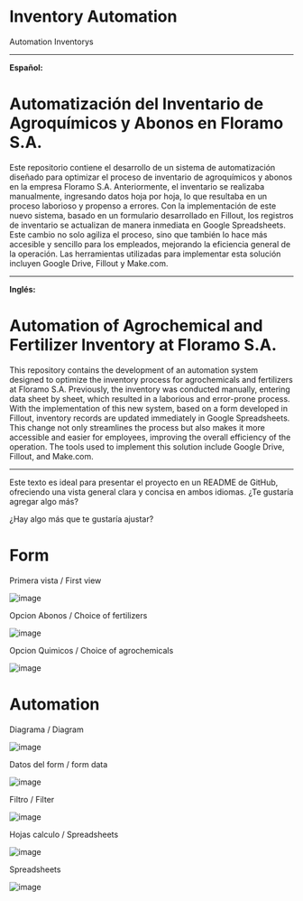 # Inventory Automation
Automation Inventorys


---

**Español:**

# Automatización del Inventario de Agroquímicos y Abonos en Floramo S.A.

Este repositorio contiene el desarrollo de un sistema de automatización diseñado para optimizar el proceso de inventario de agroquímicos y abonos en la empresa Floramo S.A. Anteriormente, el inventario se realizaba manualmente, ingresando datos hoja por hoja, lo que resultaba en un proceso laborioso y propenso a errores. Con la implementación de este nuevo sistema, basado en un formulario desarrollado en Fillout, los registros de inventario se actualizan de manera inmediata en Google Spreadsheets. Este cambio no solo agiliza el proceso, sino que también lo hace más accesible y sencillo para los empleados, mejorando la eficiencia general de la operación. Las herramientas utilizadas para implementar esta solución incluyen Google Drive, Fillout y Make.com.

---

**Inglés:**

# Automation of Agrochemical and Fertilizer Inventory at Floramo S.A.

This repository contains the development of an automation system designed to optimize the inventory process for agrochemicals and fertilizers at Floramo S.A. Previously, the inventory was conducted manually, entering data sheet by sheet, which resulted in a laborious and error-prone process. With the implementation of this new system, based on a form developed in Fillout, inventory records are updated immediately in Google Spreadsheets. This change not only streamlines the process but also makes it more accessible and easier for employees, improving the overall efficiency of the operation. The tools used to implement this solution include Google Drive, Fillout, and Make.com.

---

Este texto es ideal para presentar el proyecto en un README de GitHub, ofreciendo una vista general clara y concisa en ambos idiomas. ¿Te gustaría agregar algo más?

¿Hay algo más que te gustaría ajustar?

# Form


Primera vista / First view


![image](https://github.com/user-attachments/assets/8ad79288-28d6-4689-9c9d-db3f91a61cc1)



Opcion Abonos / Choice of fertilizers


![image](https://github.com/user-attachments/assets/c24b657b-7b67-452e-9eaa-1207c9051ff9)


Opcion Quimicos / Choice of agrochemicals


![image](https://github.com/user-attachments/assets/7838056a-3d8d-4409-93c0-bf6e736bd7ee)


# Automation


Diagrama / Diagram

![image](https://github.com/user-attachments/assets/795110aa-d73a-40bf-9a94-92b51609fc30)



Datos del form / form data


![image](https://github.com/user-attachments/assets/ccd25538-4319-41a0-a5c7-837164b42989)



Filtro / Filter

![image](https://github.com/user-attachments/assets/9c116c62-0512-49b9-a550-8eb41079f211)

Hojas calculo / Spreadsheets

![image](https://github.com/user-attachments/assets/0ffcc60c-c1a7-45f6-98d2-4cc467ee02ae)


Spreadsheets

![image](https://github.com/user-attachments/assets/037a1a3a-f061-4072-8995-d488bb762a1f)
